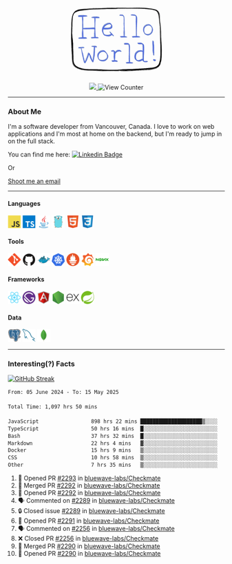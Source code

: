 <div align="center">
    <img src="./img/hello_world.webp" height="200px" width="">
    <div>
        <a href="https://www.linkedin.com/in/ajhollid">
            <img src="https://img.shields.io/badge/LinkedIn-blue"/>
        </a>
        <img src="https://komarev.com/ghpvc/?username=ajhollid&color=yellow" alt="View Counter">
    </div>
</div>

---

### About Me

I'm a software developer from Vancouver, Canada. I love to work on web applications and I'm most at home on the backend, but I'm ready to jump in on the full stack.

You can find me here: [![Linkedin Badge](https://img.shields.io/badge/-ajhollid-blue?style=flat&logo=Linkedin&logoColor=white)](https://www.linkedin.com/in/ajhollid)

Or

[Shoot me an email](mailto:ajhollid@gmail.com)

---

#### Languages

<div>
    <img src="./img/devicons/javascript-original.svg" width=30 height=30 alt="JavaScript">
    <img src="/img/devicons/typescript-original.svg" width=30 height=30 alt="TypeScript">
    <img src="./img/devicons/java-original.svg" width=30 height=30 alt="Java">
    <img src="./img/devicons/go-original.svg" width=30 height=30 alt="Golang">
    <img src="./img/devicons/html5-original.svg" width=30 height=30 alt="HTML 5">
    <img src="./img/devicons/css3-original.svg" width=30 height=30 alt="CSS 3">
</div>

#### Tools

<div>
    <img src="./img/devicons/git-original.svg" width=30 height=30 alt="Git">
    <img src="./img/devicons/github-original.svg" width=30 height=30 alt="Github">
    <img src="./img/devicons/docker-original.svg" width=30 
    height=30 alt="Docker">
    <img src="./img/devicons/kubernetes-original.svg" width=30 height=30 alt="K8">
    <img src="./img/devicons/prometheus-original.svg" width=30 height=30 alt="Prometheus">
    <img src="./img/devicons/grafana-original.svg" width=30 height=30 alt="Grafana">
    <img src="./img/devicons/nginx-original.svg" width=30 height=30 alt="Nginx">
</div>

#### Frameworks

<div>
    <img src="./img/devicons/react-original.svg" width=30 height=30 alt="React">
    <img src="./img/devicons/gatsby-original.svg" width=30 height=30 alt="Gatsby">
    <img src="./img/devicons/angularjs-original.svg" width=30 height=30 alt="AngularJS">
    <img src="./img/devicons/nodejs-original.svg" width=30 height=30 alt="NodeJS">
    <img src="./img/devicons/express-original.svg" width=30 height=30 alt="Express">
    <img src="./img/devicons/spring-original.svg" width=30 height=30 alt="Spring">
</div>

#### Data

<div>
    <img src="./img/devicons/postgresql-original.svg" width=30 height=30 alt="Postgresql">
    <img src="./img/devicons/mysql-original.svg" width=30 height=30 alt="Mysql">
    <img src="./img/devicons/mongodb-original.svg" width=30 height=30 alt="MongoDB">
</div>

---

### Interesting(?) Facts

[![GitHub Streak](http://github-readme-streak-stats.herokuapp.com?user=ajhollid)](https://git.io/streak-stats)

 <!--START_SECTION:waka-->

```txt
From: 05 June 2024 - To: 15 May 2025

Total Time: 1,097 hrs 50 mins

JavaScript                 898 hrs 22 mins ████████████████████▒░░░░   81.27 %
TypeScript                 50 hrs 16 mins  █░░░░░░░░░░░░░░░░░░░░░░░░   04.55 %
Bash                       37 hrs 32 mins  █░░░░░░░░░░░░░░░░░░░░░░░░   03.40 %
Markdown                   22 hrs 4 mins   ▓░░░░░░░░░░░░░░░░░░░░░░░░   02.00 %
Docker                     15 hrs 9 mins   ▒░░░░░░░░░░░░░░░░░░░░░░░░   01.37 %
CSS                        10 hrs 58 mins  ▒░░░░░░░░░░░░░░░░░░░░░░░░   00.99 %
Other                      7 hrs 35 mins   ▒░░░░░░░░░░░░░░░░░░░░░░░░   00.69 %
```

<!--END_SECTION:waka-->


<!--START_SECTION:activity-->
1. 💪 Opened PR [#2293](https://github.com/bluewave-labs/Checkmate/pull/2293) in [bluewave-labs/Checkmate](https://github.com/bluewave-labs/Checkmate)
2. 🎉 Merged PR [#2292](https://github.com/bluewave-labs/Checkmate/pull/2292) in [bluewave-labs/Checkmate](https://github.com/bluewave-labs/Checkmate)
3. 💪 Opened PR [#2292](https://github.com/bluewave-labs/Checkmate/pull/2292) in [bluewave-labs/Checkmate](https://github.com/bluewave-labs/Checkmate)
4. 🗣 Commented on [#2289](https://github.com/bluewave-labs/Checkmate/issues/2289#issuecomment-2887688489) in [bluewave-labs/Checkmate](https://github.com/bluewave-labs/Checkmate)
5. 🔒 Closed issue [#2289](https://github.com/bluewave-labs/Checkmate/issues/2289) in [bluewave-labs/Checkmate](https://github.com/bluewave-labs/Checkmate)
6. 💪 Opened PR [#2291](https://github.com/bluewave-labs/Checkmate/pull/2291) in [bluewave-labs/Checkmate](https://github.com/bluewave-labs/Checkmate)
7. 🗣 Commented on [#2256](https://github.com/bluewave-labs/Checkmate/pull/2256#issuecomment-2887249450) in [bluewave-labs/Checkmate](https://github.com/bluewave-labs/Checkmate)
8. ❌ Closed PR [#2256](https://github.com/bluewave-labs/Checkmate/pull/2256) in [bluewave-labs/Checkmate](https://github.com/bluewave-labs/Checkmate)
9. 🎉 Merged PR [#2290](https://github.com/bluewave-labs/Checkmate/pull/2290) in [bluewave-labs/Checkmate](https://github.com/bluewave-labs/Checkmate)
10. 💪 Opened PR [#2290](https://github.com/bluewave-labs/Checkmate/pull/2290) in [bluewave-labs/Checkmate](https://github.com/bluewave-labs/Checkmate)
<!--END_SECTION:activity-->
